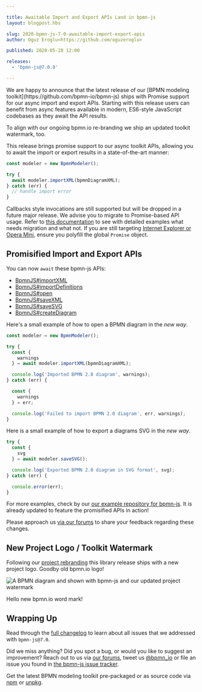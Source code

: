 ```yaml
---

title: Awaitable Import and Export APIs Land in bpmn-js
layout: blogpost.hbs

slug: 2020-bpmn-js-7-0-awaitable-import-export-apis
author: Oguz Eroglu<https://github.com/oguzeroglu>

published: 2020-05-28 12:00

releases:
  - 'bpmn-js@7.0.0'

---
```



<p class="introduction">
We are happy to announce that the latest release of our [BPMN modeling toolkit](https://github.com/bpmn-io/bpmn-js) ships with Promise support for our async import and export APIs. Starting with this release users can benefit from async features available in modern, ES6-style JavaScript codebases as they await the API results.

To align with our ongoing bpmn.io re-branding we ship an updated toolkit watermark, too.
</p>

<!-- continue -->

This release brings promise support to our async toolkit APIs, allowing you to await the import or export results in a state-of-the-art manner:

```javascript
const modeler = new BpmnModeler();

try {
  await modeler.importXML(bpmnDiagramXML);
} catch (err) {
  // handle import error
}
```

Callbacks style invocations are still supported but will be dropped in a future major release. We advise you to migrate to Promise-based API usage. Refer to [this documentation](http://bpmn.io/l/moving-to-promises) to see with detailed examples what needs migration and what not. If you are still targeting [Internet Explorer or Opera Mini](https://caniuse.com/#feat=promises), ensure you polyfill the global `Promise` object.


## Promisified Import and Export APIs

You can now `await` these bpmn-js APIs:

* [BpmnJS#importXML](https://github.com/bpmn-io/bpmn-js-callbacks-to-promises#importXML-bpmn-js)
* [BpmnJS#importDefinitions](https://github.com/bpmn-io/bpmn-js-callbacks-to-promises#importDefinitions-bpmn-js)
* [BpmnJS#open](https://github.com/bpmn-io/bpmn-js-callbacks-to-promises#open-bpmn-js)
* [BpmnJS#saveXML](https://github.com/bpmn-io/bpmn-js-callbacks-to-promises#saveXML-bpmn-js)
* [BpmnJS#saveSVG](https://github.com/bpmn-io/bpmn-js-callbacks-to-promises#saveSVG-bpmn-js)
* [BpmnJS#createDiagram](https://github.com/bpmn-io/bpmn-js-callbacks-to-promises#createDiagram-bpmn-js)


Here's a small example of how to open a BPMN diagram in the _new way_.

```javascript
const modeler = new BpmnModeler();

try {
  const {
    warnings
  } = await modeler.importXML(bpmnDiagramXML);

  console.log('Imported BPMN 2.0 diagram', warnings);
} catch (err) {

  const {
    warnings
  } = err;

  console.log('Failed to import BPMN 2.0 diagram', err, warnings);
}
```

Here is a small example of how to export a diagrams SVG in the _new way_.

```javascript
try {
  const {
    svg
  } = await modeler.saveSVG();

  console.log('Exported BPMN 2.0 diagram in SVG format', svg);
} catch (err) {

  console.error(err);
}
```

For more examples, check by our [our example repository for bpmn-js](https://github.com/bpmn-io/bpmn-js-examples). It is already updated to feature the promisified APIs in action!

Please approach us [via our forums](https://forum.bpmn.io) to share your feedback regarding these changes.


## New Project Logo / Toolkit Watermark

Following our [project rebranding](https://bpmn.io/) this library release ships with a new project logo. Goodby old bpmn.io logo!

<div class="figure no-border">
  <img src="{{ assets }}/attachments/blog/2020/004-logo.png" alt="A BPMN diagram and shown with bpmn-js and our updated project watermark">
  <p class="caption">
    Hello new bpmn.io word mark!
  </p>
</div>


## Wrapping Up

Read through the [full changelog](https://github.com/bpmn-io/bpmn-js/blob/main/CHANGELOG.md) to learn about all issues that we addressed with `bpmn-js@7.0`.

Did we miss anything? Did you spot a bug, or would you like to suggest an improvement? Reach out to us via [our forums](https://forum.bpmn.io/), tweet us [@bpmn_io](https://twitter.com/bpmn_io) or file an issue you found in [the bpmn-js issue tracker](https://github.com/bpmn-io/bpmn-js/issues).

Get the latest BPMN modeling toolkit pre-packaged or as source code via [npm](https://www.npmjs.com/package/bpmn-js) or [unpkg](https://unpkg.com/bpmn-js/).

